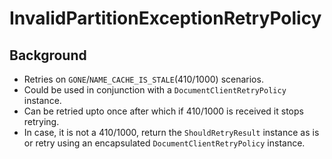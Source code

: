 # InvalidPartitionExceptionRetryPolicy

## Background
- Retries on `GONE`/`NAME_CACHE_IS_STALE`(410/1000) scenarios.
- Could be used in conjunction with a `DocumentClientRetryPolicy` instance.
- Can be retried upto once after which if 410/1000 is received it stops retrying.
- In case, it is not a 410/1000, return the `ShouldRetryResult` instance as is or retry using 
an encapsulated `DocumentClientRetryPolicy` instance.